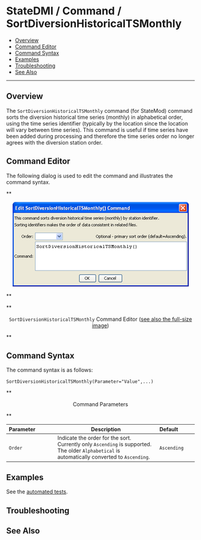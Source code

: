 # StateDMI / Command / SortDiversionHistoricalTSMonthly #

* [Overview](#overview)
* [Command Editor](#command-editor)
* [Command Syntax](#command-syntax)
* [Examples](#examples)
* [Troubleshooting](#troubleshooting)
* [See Also](#see-also)

-------------------------

## Overview ##

The `SortDiversionHistoricalTSMonthly` command (for StateMod)
command sorts the diversion historical time series (monthly) in alphabetical order,
using the time series identifier (typically by the location since the location will vary between time series).
This command is useful if time series have been added during processing and
therefore the time series order no longer agrees with the diversion station order.

## Command Editor ##

The following dialog is used to edit the command and illustrates the command syntax.

**<p style="text-align: center;">
![SortDiversionHistoricalTSMonthly](SortDiversionHistoricalTSMonthly.png)
</p>**

**<p style="text-align: center;">
`SortDiversionHistoricalTSMonthly` Command Editor (<a href="../SortDiversionHistoricalTSMonthly.png">see also the full-size image</a>)
</p>**

## Command Syntax ##

The command syntax is as follows:

```text
SortDiversionHistoricalTSMonthly(Parameter="Value",...)
```
**<p style="text-align: center;">
Command Parameters
</p>**

| **Parameter**&nbsp;&nbsp;&nbsp;&nbsp;&nbsp;&nbsp;&nbsp;&nbsp;&nbsp;&nbsp;&nbsp;&nbsp; | **Description** | **Default**&nbsp;&nbsp;&nbsp;&nbsp;&nbsp;&nbsp;&nbsp;&nbsp;&nbsp;&nbsp; |
| --------------|-----------------|----------------- |
| `Order` | Indicate the order for the sort.  Currently only `Ascending` is supported.  The older `Alphabetical` is automatically converted to `Ascending`. | `Ascending` |

## Examples ##

See the [automated tests](https://github.com/OpenCDSS/cdss-app-statedmi-test/tree/master/test/regression/commands/SortDiversionHistoricalTSMonthly).

## Troubleshooting ##

## See Also ##
